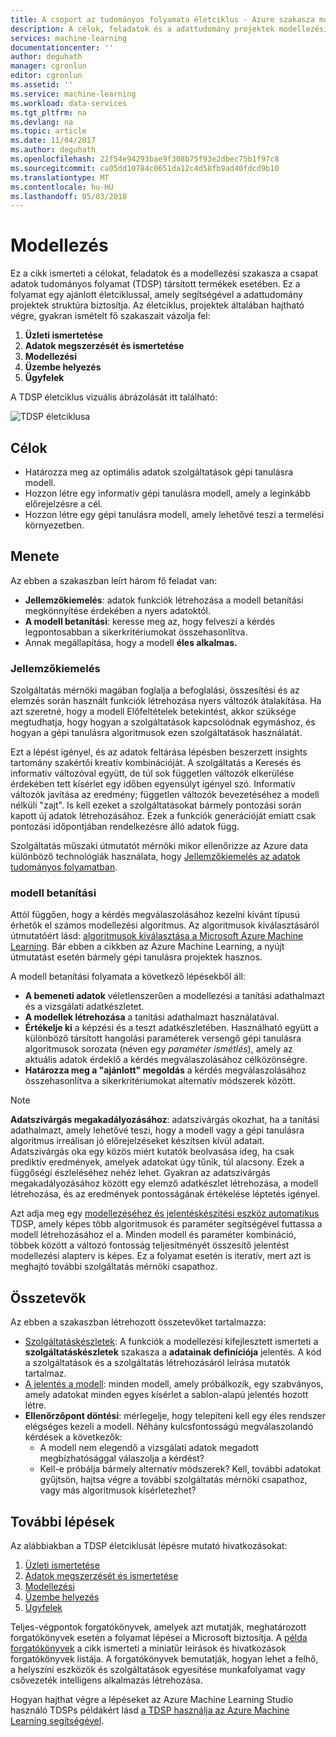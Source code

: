 ```yaml
---
title: A csoport az tudományos folyamata életciklus - Azure szakasza modellezési |} Microsoft Docs
description: A célok, feladatok és a adattudomány projektek modellezési szakaszának termékek esetében
services: machine-learning
documentationcenter: ''
author: deguhath
manager: cgronlun
editor: cgronlun
ms.assetid: ''
ms.service: machine-learning
ms.workload: data-services
ms.tgt_pltfrm: na
ms.devlang: na
ms.topic: article
ms.date: 11/04/2017
ms.author: deguhath
ms.openlocfilehash: 22f54e94293bae9f308b75f93e2dbec75b1f97c8
ms.sourcegitcommit: ca05dd10784c0651da12c4d58fb9ad40fdcd9b10
ms.translationtype: MT
ms.contentlocale: hu-HU
ms.lasthandoff: 05/03/2018
---
```

# <a name="modeling"></a>Modellezés

Ez a cikk ismerteti a célokat, feladatok és a modellezési szakasza a csapat adatok tudományos folyamat (TDSP) társított termékek esetében. Ez a folyamat egy ajánlott életciklussal, amely segítségével a adattudomány projektek struktúra biztosítja. Az életciklus, projektek általában hajtható végre, gyakran ismételt fő szakaszait vázolja fel:

   1. **Üzleti ismertetése**
   2. **Adatok megszerzését és ismertetése**
   3. **Modellezési**
   4. **Üzembe helyezés**
   5. **Ügyfelek**

A TDSP életciklus vizuális ábrázolását itt található:

![TDSP életciklusa](./media/lifecycle/tdsp-lifecycle2.png) 


## <a name="goals"></a>Célok
* Határozza meg az optimális adatok szolgáltatások gépi tanulásra modell.
* Hozzon létre egy informatív gépi tanulásra modell, amely a leginkább előrejelzésre a cél.
* Hozzon létre egy gépi tanulásra modell, amely lehetővé teszi a termelési környezetben.

## <a name="how-to-do-it"></a>Menete
Az ebben a szakaszban leírt három fő feladat van:

  * **Jellemzőkiemelés**: adatok funkciók létrehozása a modell betanítási megkönnyítése érdekében a nyers adatoktól.
  * **A modell betanítási**: keresse meg az, hogy felveszi a kérdés legpontosabban a sikerkritériumokat összehasonlítva.
  * Annak megállapítása, hogy a modell **éles alkalmas.**

### <a name="feature-engineering"></a>Jellemzőkiemelés
Szolgáltatás mérnöki magában foglalja a befoglalási, összesítési és az elemzés során használt funkciók létrehozása nyers változók átalakítása. Ha azt szeretné, hogy a modell Előfeltételek betekintést, akkor szüksége megtudhatja, hogy hogyan a szolgáltatások kapcsolódnak egymáshoz, és hogyan a gépi tanulásra algoritmusok ezen szolgáltatások használatát. 

Ezt a lépést igényel, és az adatok feltárása lépésben beszerzett insights tartomány szakértői kreatív kombinációját. A szolgáltatás a Keresés és informatív változóval együtt, de túl sok független változók elkerülése érdekében tett kísérlet egy időben egyensúlyt igényel szó. Informatív változók javítása az eredmény; független változók bevezetéséhez a modell nélküli "zajt". Is kell ezeket a szolgáltatásokat bármely pontozási során kapott új adatok létrehozásához. Ezek a funkciók generációját emiatt csak pontozási időpontjában rendelkezésre álló adatok függ. 

Szolgáltatás műszaki útmutatót mérnöki mikor ellenőrizze az Azure data különböző technológiák használata, hogy [Jellemzőkiemelés az adatok tudományos folyamatban](create-features.md). 

### <a name="model-training"></a>modell betanítási
Attól függően, hogy a kérdés megválaszolásához kezelni kívánt típusú érhetők el számos modellezési algoritmus. Az algoritmusok kiválasztásáról útmutatóért lásd: [algoritmusok kiválasztása a Microsoft Azure Machine Learning](../studio/algorithm-choice.md). Bár ebben a cikkben az Azure Machine Learning, a nyújt útmutatást esetén bármely gépi tanulásra projektek hasznos. 

A modell betanítási folyamata a következő lépésekből áll: 

   * **A bemeneti adatok** véletlenszerűen a modellezési a tanítási adathalmazt és a vizsgálati adatkészletet.
   * **A modellek létrehozása** a tanítási adathalmazt használatával.
   * **Értékelje ki** a képzési és a teszt adatkészletében. Használható együtt a különböző társított hangolási paraméterek versengő gépi tanulásra algoritmusok sorozata (néven egy *paraméter ismétlés*), amely az aktuális adatok érdeklő a kérdés megválaszolásához célközönségre.
   * **Határozza meg a "ajánlott" megoldás** a kérdés megválaszolásához összehasonlítva a sikerkritériumokat alternatív módszerek között.

> [!NOTE]
> **Adatszivárgás megakadályozásához**: adatszivárgás okozhat, ha a tanítási adathalmazt, amely lehetővé teszi, hogy a modell vagy a gépi tanulásra algoritmus irreálisan jó előrejelzéseket készítsen kívül adatait. Adatszivárgás oka egy közös miért kutatók beolvasása ideg, ha csak prediktív eredmények, amelyek adatokat úgy tűnik, túl alacsony. Ezek a függőségi észleléséhez nehéz lehet. Gyakran az adatszivárgás megakadályozásához között egy elemző adatkészlet létrehozása, a modell létrehozása, és az eredmények pontosságának értékelése léptetés igényel. 
> 
> 

Azt adja meg egy [modellezéséhez és jelentéskészítési eszköz automatikus](https://github.com/Azure/Azure-TDSP-Utilities/blob/master/DataScienceUtilities/Modeling) TDSP, amely képes több algoritmusok és paraméter segítségével futtassa a modell létrehozásához el a. Minden modell és paraméter kombináció, többek között a változó fontosság teljesítményét összesítő jelentést modellezési alapterv is képes. Ez a folyamat esetén is iteratív, mert azt is meghajtó további szolgáltatás mérnöki csapathoz. 

## <a name="artifacts"></a>Összetevők
Az ebben a szakaszban létrehozott összetevőket tartalmazza:

   * [Szolgáltatáskészletek](https://github.com/Azure/Azure-TDSP-ProjectTemplate/blob/master/Docs/DataReport/Data%20Defintion.md#feature-sets): A funkciók a modellezési kifejlesztett ismerteti a **szolgáltatáskészletek** szakasza a **adatainak definíciója** jelentés. A kód a szolgáltatások és a szolgáltatás létrehozásáról leírása mutatók tartalmaz.
   * [A jelentés a modell](https://github.com/Azure/Azure-TDSP-ProjectTemplate/blob/master/Docs/Model/Model%201/Model%20Report.md): minden modell, amely próbálkozik, egy szabványos, amely adatokat minden egyes kísérlet a sablon-alapú jelentés hozott létre.
   * **Ellenőrzőpont döntési**: mérlegelje, hogy telepíteni kell egy éles rendszer elégséges kezeli a modell. Néhány kulcsfontosságú megválaszolandó kérdések a következők:
     * A modell nem elegendő a vizsgálati adatok megadott megbízhatósággal válaszolja a kérdést? 
     * Kell-e próbálja bármely alternatív módszerek? Kell, további adatokat gyűjtsön, hajtsa végre a további szolgáltatás mérnöki csapathoz, vagy más algoritmusok kísérletezhet?

## <a name="next-steps"></a>További lépések

Az alábbiakban a TDSP életciklusát lépésre mutató hivatkozásokat:

   1. [Üzleti ismertetése](lifecycle-business-understanding.md)
   2. [Adatok megszerzését és ismertetése](lifecycle-data.md)
   3. [Modellezési](lifecycle-modeling.md)
   4. [Üzembe helyezés](lifecycle-deployment.md)
   5. [Ügyfelek](lifecycle-acceptance.md)

Teljes-végpontok forgatókönyvek, amelyek azt mutatják, meghatározott forgatókönyvek esetén a folyamat lépései a Microsoft biztosítja. A [példa forgatókönyvek](walkthroughs.md) a cikk ismerteti a miniatűr leírások és hivatkozások forgatókönyvek listája. A forgatókönyvek bemutatják, hogyan lehet a felhő, a helyszíni eszközök és szolgáltatások egyesítése munkafolyamat vagy csővezeték intelligens alkalmazás létrehozása. 

Hogyan hajthat végre a lépéseket az Azure Machine Learning Studio használó TDSPs példákért lásd [a TDSP használja az Azure Machine Learning segítségével](http://aka.ms/datascienceprocess). 
